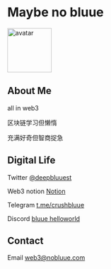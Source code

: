 
# Maybe no bluue
<img src="https://github.com/xiaomaolu/nobluueweb/blob/main/12.jpg" alt="avatar" width="100" height="100">

## About Me

all in web3

区块链学习但懒惰

充满好奇但智商捉急


## Digital Life

Twitter [@deepbluuest](https://twitter.com/deepbluuest) 

Web3 notion [Notion](https://nobluue.notion.site/c1f072723a5543c3a17914bbdfa6f6dc?v=afbc4f6168e84acf98058abe00943f61)

Telegram  [t.me/crushbluue](https://t.me/crushbluue) 

Discord [bluue helloworld](https://discord.gg/UfwarFgedB)

## Contact

Email <a href="web3@nobluue.com">web3@nobluue.com</a>

